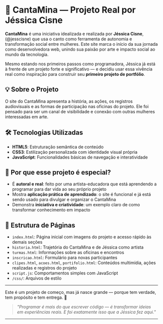 # 🎤 CantaMina — Projeto Real por Jéssica Cisne

**CantaMina** é uma iniciativa idealizada e realizada por **Jéssica Cisne**,(@jesscisne) que usa o canto como ferramenta de autonomia e transformação social entre mulheres. Este site marca o início da sua jornada como desenvolvedora web, unindo sua paixão por arte e impacto social ao mundo da tecnologia.

Mesmo estando nos primeiros passos como programadora, Jéssica já está à frente de um projeto forte e significativo — e decidiu usar essa vivência real como inspiração para construir seu **primeiro projeto de portfólio**.

## 💡 Sobre o Projeto

O site do CantaMina apresenta a história, as ações, os registros audiovisuais e as formas de participação nas oficinas do projeto. Ele foi pensado para ser um canal de visibilidade e conexão com outras mulheres interessadas em arte.

## 🛠️ Tecnologias Utilizadas

- **HTML5**: Estruturação semântica de conteúdo
- **CSS3**: Estilização personalizada com identidade visual própria
- **JavaScript**: Funcionalidades básicas de navegação e interatividade

## 🌟 Por que esse projeto é especial?

- É **autoral e real**: feito por uma artista-educadora que está aprendendo a programar para dar vida ao seu próprio projeto
- Mostra **aplicação prática de aprendizado**: o site é funcional e já está sendo usado para divulgar e organizar o CantaMina
- Demonstra **iniciativa e criatividade**: um exemplo claro de como transformar conhecimento em impacto

## 🧭 Estrutura de Páginas

- `index.html`: Página inicial com imagens do projeto e acesso rápido às demais seções
- `historia.html`: Trajetória do CantaMina e de Jéssica como artista
- `turmas.html`: Informações sobre as oficinas e encontros
- `inscricao.html`: Formulário para novas participantes
- `clipes.html`, `acoes.html`, `portifolio.html`: Conteúdos multimídia, ações realizadas e registros do projeto
- `script.js`: Comportamentos simples com JavaScript
- `/css/`: Arquivos de estilo

---

Este é um projeto de começo, mas já nasce grande — porque tem verdade, tem propósito e tem entrega. 🌺

> _"Programar é mais do que escrever código — é transformar ideias em experiências reais. E foi exatamente isso que a Jéssica fez aqui."_

---
